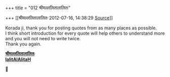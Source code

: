 +++
title = "012 श्रीमल्ललितालालितः"

+++
[[श्रीमल्ललितालालितः	2012-07-16, 14:38:29 [Source](https://groups.google.com/g/bvparishat/c/wnKQBvIQFLo)]]



Korada ji, thank you for posting quotes from as many places as possible.  
I think short introduction for every quote will help others to understand more and you will not need to write twice.  
Thank you again.  

**[श्रीमल्ललितालालितः](http://www.lalitaalaalitah.com/)  
[lalitAlAlitaH](http://dooid.com/lalitaalaalitah)**

  
  
  



